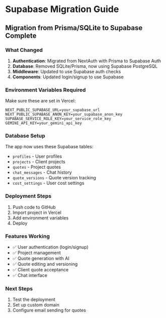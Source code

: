 # Supabase Migration Guide

## Migration from Prisma/SQLite to Supabase Complete

### What Changed

1. **Authentication**: Migrated from NextAuth with Prisma to Supabase Auth
2. **Database**: Removed SQLite/Prisma, now using Supabase PostgreSQL
3. **Middleware**: Updated to use Supabase auth checks
4. **Components**: Updated login/signup to use Supabase

### Environment Variables Required

Make sure these are set in Vercel:

```
NEXT_PUBLIC_SUPABASE_URL=your_supabase_url
NEXT_PUBLIC_SUPABASE_ANON_KEY=your_supabase_anon_key
SUPABASE_SERVICE_ROLE_KEY=your_service_role_key
GEMINI_API_KEY=your_gemini_api_key
```

### Database Setup

The app now uses these Supabase tables:
- `profiles` - User profiles
- `projects` - Client projects 
- `quotes` - Project quotes
- `chat_messages` - Chat history
- `quote_versions` - Quote version tracking
- `cost_settings` - User cost settings

### Deployment Steps

1. Push code to GitHub
2. Import project in Vercel
3. Add environment variables
4. Deploy

### Features Working

- ✅ User authentication (login/signup)
- ✅ Project management
- ✅ Quote generation with AI
- ✅ Quote editing and versioning
- ✅ Client quote acceptance
- ✅ Chat interface

### Next Steps

1. Test the deployment
2. Set up custom domain
3. Configure email sending for quotes